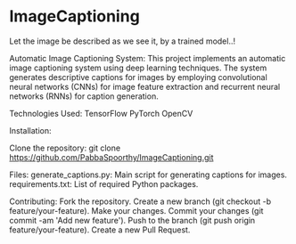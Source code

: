 # ImageCaptioning
Let the image be described as we see it, by a trained model..!

Automatic Image Captioning System:
This project implements an automatic image captioning system using deep learning techniques. The system generates descriptive captions for images by employing convolutional neural networks (CNNs) for image feature extraction and recurrent neural networks (RNNs) for caption generation.

Technologies Used:
TensorFlow
PyTorch
OpenCV

Installation:

Clone the repository:
git clone https://github.com/PabbaSpoorthy/ImageCaptioning.git

Files:
generate_captions.py: Main script for generating captions for images.
requirements.txt: List of required Python packages.

Contributing:
Fork the repository.
Create a new branch (git checkout -b feature/your-feature).
Make your changes.
Commit your changes (git commit -am 'Add new feature').
Push to the branch (git push origin feature/your-feature).
Create a new Pull Request.


